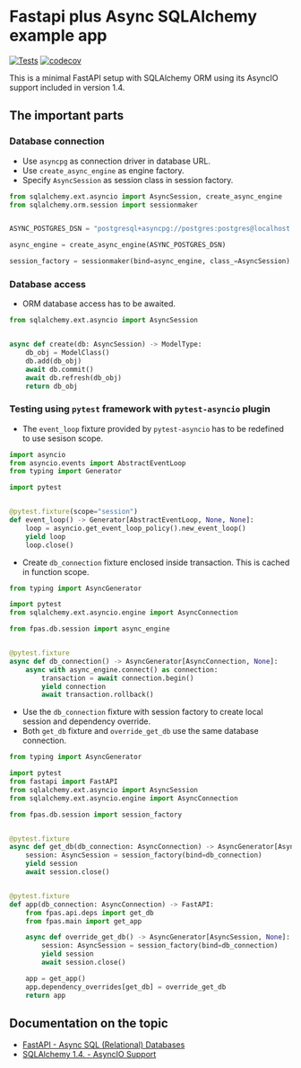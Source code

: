 # Fastapi plus Async SQLAlchemy example app

[![Tests](https://github.com/martin-hanzely/fpas/actions/workflows/main.yml/badge.svg)](https://github.com/martin-hanzely/fpas/actions/workflows/main.yml)
[![codecov](https://codecov.io/gh/martin-hanzely/fpas/branch/master/graph/badge.svg?token=Y3PW6IND8J)](https://codecov.io/gh/martin-hanzely/fpas)

This is a minimal FastAPI setup with SQLAlchemy ORM using its AsyncIO support included in version 1.4.

## The important parts


### Database connection

* Use `asyncpg` as connection driver in database URL.
* Use `create_async_engine` as engine factory.
* Specify `AsyncSession` as session class in session factory.

```python
from sqlalchemy.ext.asyncio import AsyncSession, create_async_engine
from sqlalchemy.orm.session import sessionmaker


ASYNC_POSTGRES_DSN = "postgresql+asyncpg://postgres:postgres@localhost:5432/db"

async_engine = create_async_engine(ASYNC_POSTGRES_DSN)

session_factory = sessionmaker(bind=async_engine, class_=AsyncSession)
```


### Database access

* ORM database access has to be awaited.

```python
from sqlalchemy.ext.asyncio import AsyncSession


async def create(db: AsyncSession) -> ModelType:
    db_obj = ModelClass()
    db.add(db_obj)
    await db.commit()
    await db.refresh(db_obj)
    return db_obj
```


### Testing using `pytest` framework with `pytest-asyncio` plugin

* The `event_loop` fixture provided by `pytest-asyncio` has to be redefined to use sesison scope.

```python
import asyncio
from asyncio.events import AbstractEventLoop
from typing import Generator

import pytest


@pytest.fixture(scope="session")
def event_loop() -> Generator[AbstractEventLoop, None, None]:
    loop = asyncio.get_event_loop_policy().new_event_loop()
    yield loop
    loop.close()
```

* Create `db_connection` fixture enclosed inside transaction. This is cached in function scope.

```python
from typing import AsyncGenerator

import pytest
from sqlalchemy.ext.asyncio.engine import AsyncConnection

from fpas.db.session import async_engine


@pytest.fixture
async def db_connection() -> AsyncGenerator[AsyncConnection, None]:
    async with async_engine.connect() as connection:
        transaction = await connection.begin()
        yield connection
        await transaction.rollback()
```

* Use the `db_connection` fixture with session factory to create local session and dependency override.
* Both `get_db` fixture and `override_get_db` use the same database connection.


```python
from typing import AsyncGenerator

import pytest
from fastapi import FastAPI
from sqlalchemy.ext.asyncio import AsyncSession
from sqlalchemy.ext.asyncio.engine import AsyncConnection

from fpas.db.session import session_factory


@pytest.fixture
async def get_db(db_connection: AsyncConnection) -> AsyncGenerator[AsyncSession, None]:
    session: AsyncSession = session_factory(bind=db_connection)
    yield session
    await session.close()


@pytest.fixture
def app(db_connection: AsyncConnection) -> FastAPI:
    from fpas.api.deps import get_db
    from fpas.main import get_app

    async def override_get_db() -> AsyncGenerator[AsyncSession, None]:
        session: AsyncSession = session_factory(bind=db_connection)
        yield session
        await session.close()

    app = get_app()
    app.dependency_overrides[get_db] = override_get_db
    return app
```


## Documentation on the topic

* [FastAPI - Async SQL (Relational) Databases](https://fastapi.tiangolo.com/advanced/async-sql-databases/)
* [SQLAlchemy 1.4. - AsyncIO Support](https://docs.sqlalchemy.org/en/14/orm/extensions/asyncio.html)
